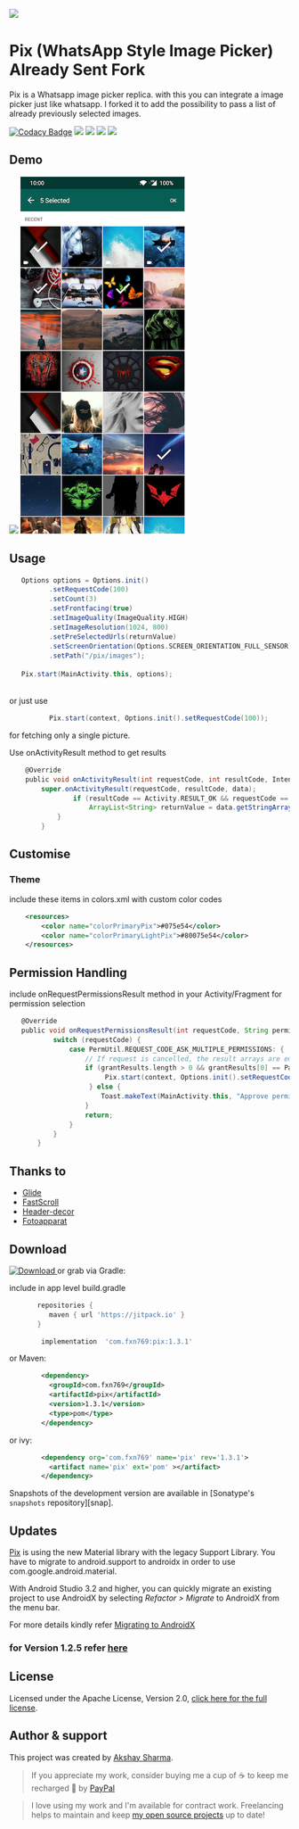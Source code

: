 ![](media/two.png)

# Pix   (WhatsApp Style Image Picker) Already Sent Fork

Pix is a Whatsapp image picker replica. with this you can integrate a image picker just like whatsapp.
I forked it to add the possibility to pass a list of already previously selected images. 


[![Codacy Badge](https://api.codacy.com/project/badge/Grade/887abd593a5a499495c4f071accb132a)](https://app.codacy.com/app/akshay2211/PixImagePicker?utm_source=github.com&utm_medium=referral&utm_content=akshay2211/PixImagePicker&utm_campaign=Badge_Grade_Dashboard)
[![](https://img.shields.io/badge/Android%20Arsenal-PixImagePicker-blue.svg?style=flat-square)](https://android-arsenal.com/details/1/6935)
[![](https://jitpack.io/v/akshay2211/PixImagePicker.svg?style=flat-square)](https://jitpack.io/#akshay2211/PixImagePicker)
[![](https://img.shields.io/badge/API-16%2B-orange.svg?style=flat-square)](https://android-arsenal.com/api?level=16)
[![](https://img.shields.io/badge/Awesome%20Android-PixImagePicker-green.svg?style=flat-square)](https://android.libhunt.com/piximagepicker-alternatives)
## Demo

![](media/media.gif)
![](media/one.png)

## Usage
 
```groovy
   Options options = Options.init()
          .setRequestCode(100)                                                 //Request code for activity results
          .setCount(3)                                                         //Number of images to restict selection count
          .setFrontfacing(true)                                                //Front Facing camera on start
          .setImageQuality(ImageQuality.HIGH)                                  //Image Quality
          .setImageResolution(1024, 800)                                       //Custom Resolution
          .setPreSelectedUrls(returnValue)                                     //Pre selected Image Urls
          .setScreenOrientation(Options.SCREEN_ORIENTATION_FULL_SENSOR)        //Orientaion
          .setPath("/pix/images");                                             //Custom Path For Image Storage
        
   Pix.start(MainActivity.this, options);
   
```
or just use
```groovy
          Pix.start(context, Options.init().setRequestCode(100));
```
for fetching only a single picture.

Use onActivityResult method to get results
```groovy
    @Override
    public void onActivityResult(int requestCode, int resultCode, Intent data) {
        super.onActivityResult(requestCode, resultCode, data);
                if (resultCode == Activity.RESULT_OK && requestCode == RequestCode) {
                    ArrayList<String> returnValue = data.getStringArrayListExtra(Pix.IMAGE_RESULTS);
            }
        }
```
## Customise
### Theme
include these items in colors.xml with custom color codes
```xml
    <resources>
        <color name="colorPrimaryPix">#075e54</color>
        <color name="colorPrimaryLightPix">#80075e54</color>
    </resources>
```

## Permission Handling
include onRequestPermissionsResult method in your Activity/Fragment for permission selection
```groovy
   @Override
   public void onRequestPermissionsResult(int requestCode, String permissions[], int[] grantResults) {
           switch (requestCode) {
               case PermUtil.REQUEST_CODE_ASK_MULTIPLE_PERMISSIONS: {
                   // If request is cancelled, the result arrays are empty.
                   if (grantResults.length > 0 && grantResults[0] == PackageManager.PERMISSION_GRANTED) {
                        Pix.start(context, Options.init().setRequestCode(100));
                    } else {
                       Toast.makeText(MainActivity.this, "Approve permissions to open Pix ImagePicker", Toast.LENGTH_LONG).show();
                   }
                   return;
               }
           }
       }
```

## Thanks to

  - [Glide]
  - [FastScroll]
  - [Header-decor]
  - [Fotoapparat]

## Download

 [ ![Download](https://api.bintray.com/packages/fxn769/android_projects/Pix/images/download.svg) ](https://bintray.com/fxn769/android_projects/Pix/_latestVersion)  or grab via Gradle:
 
 include in app level build.gradle
 ```groovy
        repositories {
           maven { url 'https://jitpack.io' }
        }
 ```
```groovy
        implementation  'com.fxn769:pix:1.3.1'
```
or Maven:
```xml
        <dependency>
          <groupId>com.fxn769</groupId>
          <artifactId>pix</artifactId>
          <version>1.3.1</version>
          <type>pom</type>
        </dependency>
```
or ivy:
```xml
        <dependency org='com.fxn769' name='pix' rev='1.3.1'>
          <artifact name='pix' ext='pom' ></artifact>
        </dependency>
```

Snapshots of the development version are available in [Sonatype's `snapshots` repository][snap].

## Updates
[Pix](https://github.com/akshay2211/PixImagePicker) is using the new Material library with the legacy Support Library. You have to migrate to android.support to androidx in order to use com.google.android.material. 

With Android Studio 3.2 and higher, you can quickly migrate an existing project to use AndroidX by selecting *Refactor > Migrate* to AndroidX from the menu bar.

For more details kindly refer [Migrating to AndroidX](https://developer.android.com/jetpack/androidx/migrate#migrate)
 

### for Version 1.2.5 refer [here](https://github.com/akshay2211/PixImagePicker/wiki/Documendation-ver-1.2.5)

## License
Licensed under the Apache License, Version 2.0, [click here for the full license](/LICENSE).

## Author & support
This project was created by [Akshay Sharma](https://akshay2211.github.io/).

> If you appreciate my work, consider buying me a cup of :coffee: to keep me recharged :metal: by [PayPal](https://www.paypal.me/akshay2211)

> I love using my work and I'm available for contract work. Freelancing helps to maintain and keep [my open source projects](https://github.com/akshay2211/) up to date!

   [Glide]: <https://github.com/bumptech/glide>
   [FastScroll]: <https://github.com/L4Digital/FastScroll>
   [Header-decor]: <https://github.com/edubarr/header-decor>
   [Fotoapparat]: <https://github.com/RedApparat/Fotoapparat>
